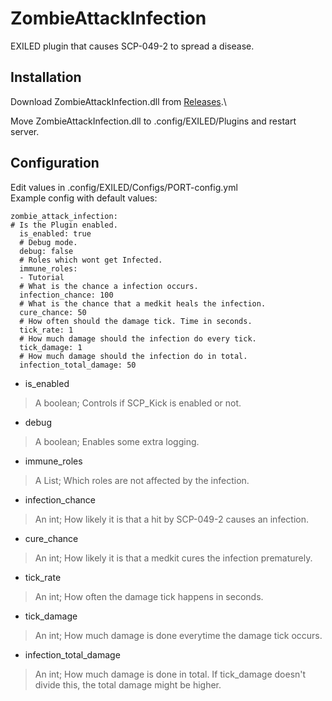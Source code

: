 # ZombieAttackInfection
EXILED plugin that causes SCP-049-2 to spread a disease.

## Installation
Download ZombieAttackInfection.dll from [Releases](/Releases).\

Move ZombieAttackInfection.dll to .config/EXILED/Plugins and restart server.

## Configuration
Edit values in .config/EXILED/Configs/PORT-config.yml\
Example config with default values:
```
zombie_attack_infection:
# Is the Plugin enabled.
  is_enabled: true
  # Debug mode.
  debug: false
  # Roles which wont get Infected.
  immune_roles:
  - Tutorial
  # What is the chance a infection occurs.
  infection_chance: 100
  # What is the chance that a medkit heals the infection.
  cure_chance: 50
  # How often should the damage tick. Time in seconds.
  tick_rate: 1
  # How much damage should the infection do every tick.
  tick_damage: 1
  # How much damage should the infection do in total.
  infection_total_damage: 50

```
* is_enabled
> A boolean; Controls if SCP_Kick is enabled or not.
* debug
> A boolean; Enables some extra logging.
* immune_roles
> A List; Which roles are not affected by the infection.
* infection_chance
> An int; How likely it is that a hit by SCP-049-2 causes an infection.
* cure_chance
> An int; How likely it is that a medkit cures the infection prematurely.
* tick_rate
> An int; How often the damage tick happens in seconds.
* tick_damage
> An int; How much damage is done everytime the damage tick occurs.
* infection_total_damage
> An int; How much damage is done in total. If tick_damage doesn't divide this, the total damage might be higher.
